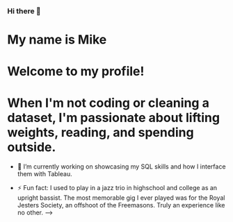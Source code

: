### Hi there 👋

# My name is Mike
# Welcome to my profile!

# When I'm not coding or cleaning a dataset, I'm passionate about lifting weights, reading, and spending outside.

- 🔭 I’m currently working on showcasing my SQL skills and how I interface them with Tableau.

- ⚡ Fun fact: I used to play in a jazz trio in highschool and college as an upright bassist.  The most memorable gig I ever played was for the Royal Jesters Society, an offshoot of the Freemasons. Truly an experience like no other.
-->
